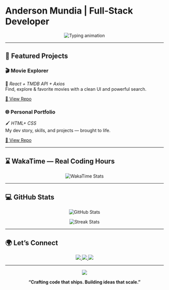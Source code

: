 # Anderson Mundia | Full-Stack Developer

<p align="center">
  <img src="https://readme-typing-svg.demolab.com?font=Fira+Code&weight=500&pause=1000&color=58A6FF&center=true&vCenter=true&width=1000&lines=Full-Stack+Engineer+%7C+React%2C+Node%2C+MongoDB;Scaling+ideas+into+impactful+products.;Clean+code+.+Fast+shipping+.+Continuous+learning." alt="Typing animation" />
</p>

---

## 🚀 Featured Projects

### 🎬 Movie Explorer  
🔧 *React + TMDB API + Axios*  
Find, explore & favorite movies with a clean UI and powerful search.

[🔗 View Repo](https://github.com/Mundia1/movie-search-app)

### 🌐 Personal Portfolio  
🖌️ *HTML+ CSS*  
My dev story, skills, and projects — brought to life.

[🔗 View Repo](https://github.com/Mundia1/my-personal-portfolio)

---

## ⌛ WakaTime — Real Coding Hours

<p align="center">
  <img src="https://github-readme-stats.vercel.app/api/wakatime?username=Mundia1&theme=radical&hide_border=true&layout=compact&langs_count=5" alt="WakaTime Stats" />
</p>

---

## 💻 GitHub Stats

<p align="center">
  <img src="https://github-readme-stats.vercel.app/api?username=Mundia1&show_icons=true&theme=radical&count_private=true&hide_border=true&hide_title=true" alt="GitHub Stats" />
</p>

<p align="center">
  <img src="https://github-readme-streak-stats.herokuapp.com?user=Mundia1&theme=radical&hide_border=true" alt="Streak Stats" />
</p>

---

## 🌍 Let’s Connect

<p align="center">
  <a href="https://www.linkedin.com/in/anderson-waithaka">
    <img src="https://img.shields.io/badge/LinkedIn-%230077B5.svg?&style=for-the-badge&logo=linkedin&logoColor=white" />
  </a>
  <a href="mailto:your@email.com">
    <img src="https://img.shields.io/badge/Gmail-D14836?style=for-the-badge&logo=gmail&logoColor=white" />
  </a>
  <a href="https://github.com/Mundia1">
    <img src="https://img.shields.io/badge/GitHub-100000?style=for-the-badge&logo=github&logoColor=white" />
  </a>
</p>

---

<p align="center">
  <img src="https://komarev.com/ghpvc/?username=Mundia1&label=Profile+Views&color=58A6FF&style=flat" />
</p>

<p align="center"><strong>“Crafting code that ships. Building ideas that scale.”</strong></p>
